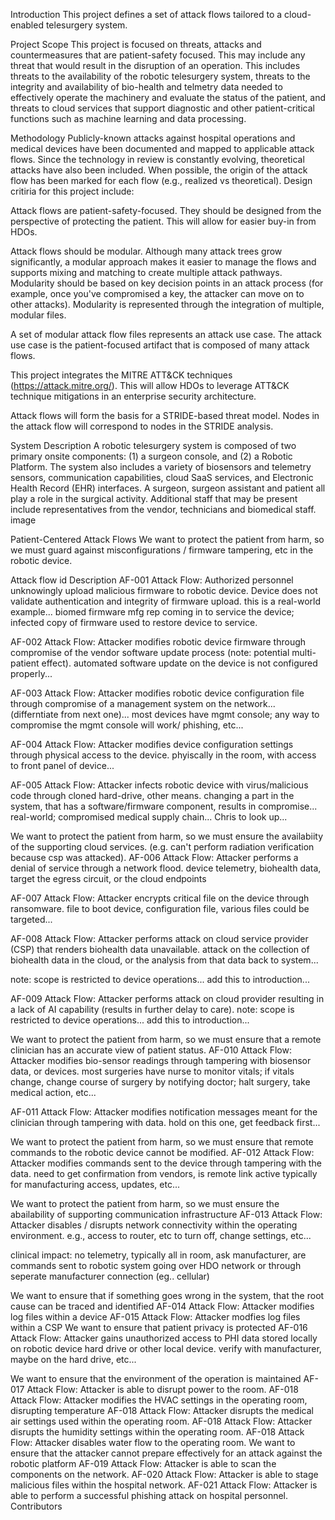 Introduction
This project defines a set of attack flows tailored to a cloud-enabled telesurgery system.

Project Scope
This project is focused on threats, attacks and countermeasures that are patient-safety focused. This may include any threat that would result in the disruption of an operation. This includes threats to the availability of the robotic telesurgery system, threats to the integrity and availability of bio-health and telmetry data needed to effectively operate the machinery and evaluate the status of the patient, and threats to cloud services that support diagnostic and other patient-critical functions such as machine learning and data processing.

Methodology
Publicly-known attacks against hospital operations and medical devices have been documented and mapped to applicable attack flows. Since the technology in review is constantly evolving, theoretical attacks have also been included. When possible, the origin of the attack flow has been marked for each flow (e.g., realized vs theoretical). Design critiria for this project include:

Attack flows are patient-safety-focused. They should be designed from the perspective of protecting the patient. This will allow for easier buy-in from HDOs.

Attack flows should be modular. Although many attack trees grow significantly, a modular approach makes it easier to manage the flows and supports mixing and matching to create multiple attack pathways. Modularity should be based on key decision points in an attack process (for example, once you've compromised a key, the attacker can move on to other attacks). Modularity is represented through the integration of multiple, modular files.

A set of modular attack flow files represents an attack use case. The attack use case is the patient-focused artifact that is composed of many attack flows.

This project integrates the MITRE ATT&CK techniques (https://attack.mitre.org/). This will allow HDOs to leverage ATT&CK technique mitigations in an enterprise security architecture.

Attack flows will form the basis for a STRIDE-based threat model. Nodes in the attack flow will correspond to nodes in the STRIDE analysis.

System Description
A robotic telesurgery system is composed of two primary onsite components: (1) a surgeon console, and (2) a Robotic Platform. The system also includes a variety of biosensors and telemetry sensors, communication capabilities, cloud SaaS services, and Electronic Health Record (EHR) interfaces. A surgeon, surgeon assistant and patient all play a role in the surgical activity. Additional staff that may be present include representatives from the vendor, technicians and biomedical staff.
image

Patient-Centered Attack Flows
We want to protect the patient from harm, so we must guard against misconfigurations / firmware tampering, etc in the robotic device.

Attack flow id	Description
AF-001	Attack Flow: Authorized personnel unknowingly upload malicious firmware to robotic device. Device does not validate authentication and integrity of firmware upload.
this is a real-world example... biomed firmware mfg rep coming in to service the device; infected copy of firmware used to restore device to service.

AF-002	Attack Flow: Attacker modifies robotic device firmware through compromise of the vendor software update process (note: potential multi-patient effect).
automated software update on the device is not configured properly...

AF-003	Attack Flow: Attacker modifies robotic device configuration file through compromise of a management system on the network... (differntiate from next one)...
most devices have mgmt console; any way to compromise the mgmt console will work/ phishing, etc...

AF-004	Attack Flow: Attacker modifies device configuration settings through physical access to the device.
phyiscally in the room, with access to front panel of device...

AF-005	Attack Flow: Attacker infects robotic device with virus/malicious code through cloned hard-drive, other means.
changing a part in the system, that has a software/firmware component, results in compromise... real-world; compromised medical supply chain... Chris to look up...

We want to protect the patient from harm, so we must ensure the availabiity of the supporting cloud services. (e.g. can't perform radiation verification because csp was attacked).
AF-006	Attack Flow: Attacker performs a denial of service through a network flood.
device telemetry, biohealth data, target the egress circuit, or the cloud endpoints

AF-007	Attack Flow: Attacker encrypts critical file on the device through ransomware.
file to boot device, configuration file, various files could be targeted...

AF-008	Attack Flow: Attacker performs attack on cloud service provider (CSP) that renders biohealth data unavailable.
attack on the collection of biohealth data in the cloud, or the analysis from that data back to system...

note: scope is restricted to device operations... add this to introduction...

AF-009	Attack Flow: Attacker performs attack on cloud provider resulting in a lack of AI capability (results in further delay to care).
note: scope is restricted to device operations... add this to introduction...

We want to protect the patient from harm, so we must ensure that a remote clinician has an accurate view of patient status.
AF-010	Attack Flow: Attacker modifies bio-sensor readings through tampering with biosensor data, or devices.
most surgeries have nurse to monitor vitals; if vitals change, change course of surgery by notifying doctor; halt surgery, take medical action, etc...

AF-011	Attack Flow: Attacker modifies notification messages meant for the clinician through tampering with data.
hold on this one, get feedback first...

We want to protect the patient from harm, so we must ensure that remote commands to the robotic device cannot be modified.
AF-012	Attack Flow: Attacker modifies commands sent to the device through tampering with the data.
need to get confirmation from vendors, is remote link active typically for manufacturing access, updates, etc...

We want to protect the patient from harm, so we must ensure the abailability of supporting communication infrastructure
AF-013	Attack Flow: Attacker disables / disrupts network connectivity within the operating environment.
e.g., access to router, etc to turn off, change settings, etc...

clinical impact: no telemetry, typically all in room, ask manufacturer, are commands sent to robotic system going over HDO network or through seperate manufacturer connection (eg.. cellular)

We want to ensure that if something goes wrong in the system, that the root cause can be traced and identified
AF-014	Attack Flow: Attacker modifies log files within a device
AF-015	Attack Flow: Attacker modfies log files within a CSP
We want to ensure that patient privacy is protected
AF-016	Attack Flow: Attacker gains unauthorized access to PHI data stored locally on robotic device hard drive or other local device.
verify with manufacturer, maybe on the hard drive, etc...

We want to ensure that the environment of the operation is maintained
AF-017	Attack Flow: Attacker is able to disrupt power to the room.
AF-018	Attack Flow: Attacker modifies the HVAC settings in the operating room, disrupting temperature
AF-018	Attack Flow: Attacker disrupts the medical air settings used within the operating room.
AF-018	Attack Flow: Attacker disrupts the humidity settings within the operating room.
AF-018	Attack Flow: Attacker disables water flow to the operating room.
We want to ensure that the attacker cannot prepare effectively for an attack against the robotic platform
AF-019	Attack Flow: Attacker is able to scan the components on the network.
AF-020	Attack Flow: Attacker is able to stage malicious files within the hospital network.
AF-021	Attack Flow: Attacker is able to perform a successful phishing attack on hospital personnel.
Contributors
